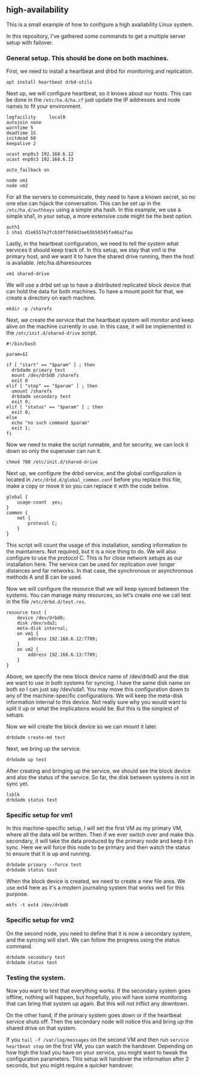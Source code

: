 ## high-availability

This is a small example of how to configure a high availability Linux system.

In this repository, I've gathered some commands to get a multiple server setup with failover.

### General setup. This should be done on both machines.

First, we need to install a heartbeat and drbd for monitoring and replication.
```
apt install heartbeat drbd-utils
```

Next up, we will configure heartbeat, so it knows about our hosts. This can be done in the ```/etc/ha.d/ha.cf``` just update the IP addresses and node names to fit your environment.
```
logfacility     local0
autojoin none
warntime 5
deadtime 15
initdead 60
keepalive 2

ucast enp0s3 192.168.6.12
ucast enp0s3 192.168.6.13

auto_failback on

node vm1
node vm2
```

For all the servers to communicate, they need to have a known secret, so no one else can hijack the conversation. This can be set up in the ```/etc/ha.d/authkeys``` using a simple sha hash. In this example, we use a simple sha1, in your setup, a more extensive code might be the best option.
```
auth1
1 sha1 d1e6557e2fcb30ff8d4d3ae65b50345fa46a2faa
```

Lastly, in the heartbeat configuration, we need to tell the system what services it should keep track of. In this setup, we stay that vm1 is the primary host, and we want it to have the shared drive running, then the host is available.
/etc/ha.d/haresources
```
vm1 shared-drive
```

We will use a drbd set up to have a distributed replicated block device that can hold the data for both machines. To have a mount point for that, we create a directory on each machine.
```
mkdir -p /sharefs
```

Next, we create the service that the heartbeat system will monitor and keep alive on the machine currently in use. In this case, it will be implemented in the ```/etc/init.d/shared-drive``` script.
```
#!/bin/bash

param=$1

if [ "start" == "$param" ] ; then
  drbdadm primary test  
  mount /dev/drbd0 /sharefs
  exit 0
elif [ "stop" == "$param" ] ; then
  umount /sharefs
  drbdadm secondary test  
  exit 0;
elif [ "status" == "$param" ] ; then
  exit 0;
else
  echo "no such command $param"
  exit 1;
fi
```

Now we need to make the script runnable, and for security, we can lock it down so only the superuser can run it.
```
chmod 700 /etc/init.d/shared-drive
```

Next up, we configure the drbd service, and the global configuration is located in ```/etc/drbd.d/global_common.conf``` before you replace this file, make a copy or move it so you can replace it with the code below.
```
global {
    usage-count  yes;
}
common {
    net {
        protocol C;
    }
}
```
This script will count the usage of this installation, sending information to the maintainers. Not required, but it is a nice thing to do. We will also configure to use the protocol C. This is for close network setups as our installation here. The service can be used for replication over longer distances and far networks. In that case, the synchronous or asynchronous methods A and B can be used.


Now we will configure the resource that we will keep synced between the systems. You can manage many resources, so let's create one we call test in the file ```/etc/drbd.d/test.res```.
```
resource test {
    device /dev/drbd0;
    disk /dev/sda2;
    meta-disk internal; 
    on vm1 {
        address 192.168.6.12:7789;
    }
    on vm2 {
        address 192.168.6.13:7789;
    }
}
```
Above, we specify the new block device name of /dev/drbd0 and the disk we want to use in both systems for syncing. I have the same disk name on both so I can just say /dev/sda1. You may move this configuration down to any of the machine-specific configurations. We will keep the meta-disk information internal to this device. Not really sure why you would want to split it up or what the implications would be. But this is the simplest of setups.

Now we will create the block device so we can mount it later.
```
drbdadm create-md test
```

Next, we bring up the service.
```
drbdadm up test
```

After creating and bringing up the service, we should see the block device and also the status of the service. So far, the disk between systems is not in sync yet.
```
lsblk
drbdadm status test
```

### Specific setup for vm1

In this machine-specific setup, I will set the first VM as my primary VM, where all the data will be written. Then if we ever switch over and make this secondary, it will take the data produced by the primary node and keep it in sync.
Here we will force this node to be primary and then watch the status to ensure that it is up and running.
```
drbdadm primary --force test
drbdadm status test
```

When the block device is created, we need to create a new file area. We use ext4 here as it's a modern journaling system that works well for this purpose.
```
mkfs -t ext4 /dev/drbd0 
```

### Specific setup for vm2

On the second node, you need to define that it is now a secondary system, and the syncing will start. We can follow the progress using the status command.
```
drbdadm secondary test
drbdadm status test
```

### Testing the system.

Now you want to test that everything works. If the secondary system goes offline, nothing will happen, but hopefully, you will have some monitoring that can bring that system up again. But this will not inflict any downtown.

On the other hand, if the primary system goes down or if the heartbeat service shuts off. Then the secondary node will notice this and bring up the shared drive on that system. 

If you ```tail -f /var/log/messages``` on the second VM and then run ```service heartbeat stop``` on the first VM, you can watch the handover. Depending on how high the load you have on your service, you might want to tweak the configuration parameters. This setup will handover the information after 2 seconds, but you might require a quicker handover.